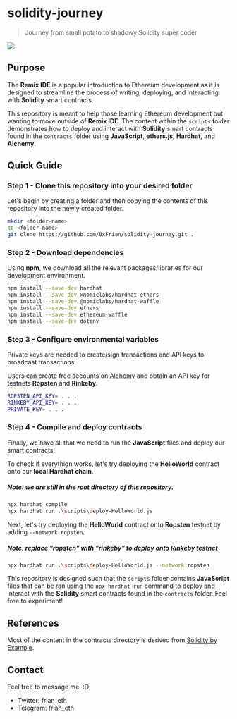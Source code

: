 # solidity-journey

> Journey from small potato to shadowy Solidity super coder

![](https://i.imgur.com/4tBWzhC.jpg)

## Purpose

The **Remix IDE** is a popular introduction to Ethereum development as it is designed to streamline the process of writing, deploying, and interacting with **Solidity** smart contracts.

This repository is meant to help those learning Ethereum development but wanting to move outside of **Remix IDE**. The content within the `scripts` folder demonstrates how to deploy and interact with **Solidity** smart contracts found in the `contracts` folder using **JavaScript**, **ethers.js**, **Hardhat**, and **Alchemy**.

## Quick Guide

### Step 1 - Clone this repository into your desired folder

Let's begin by creating a folder and then copying the contents of this repository into the newly created folder.

```bash
mkdir <folder-name>
cd <folder-name>
git clone https://github.com/0xFrian/solidity-journey.git .
```

### Step 2 - Download dependencies

Using **npm**, we download all the relevant packages/libraries for our development environment.

```bash
npm install --save-dev hardhat 
npm install --save-dev @nomiclabs/hardhat-ethers 
npm install --save-dev @nomiclabs/hardhat-waffle
npm install --save-dev ethers
npm install --save-dev ethereum-waffle
npm install --save-dev dotenv
```

### Step 3 - Configure environmental variables 

Private keys are needed to create/sign transactions and API keys to broadcast transactions.

Users can create free accounts on [Alchemy](https://www.alchemy.com/) and obtain an API key for testnets **Ropsten** and **Rinkeby**.

```bash
ROPSTEN_API_KEY= . . .
RINKEBY_API_KEY= . . .
PRIVATE_KEY= . . .
```

### Step 4 - Compile and deploy contracts

Finally, we have all that we need to run the **JavaScript** files and deploy our smart contracts! 

To check if everythign works, let's try deploying the **HelloWorld** contract onto our **local Hardhat chain**.

##### Note: we are still in the root directory of this repository.

```bash
npx hardhat compile
npx hardhat run .\scripts\deploy-HelloWorld.js
```

Next, let's try deploying the **HelloWorld** contract onto **Ropsten** testnet by adding `--network ropsten`.

##### Note: replace "ropsten" with "rinkeby" to deploy onto Rinkeby testnet

```bash
npx hardhat run .\scripts\deploy-HelloWorld.js --network ropsten
```

This repository is designed such that the `scripts` folder contains **JavaScript** files that can be ran using the `npx hardhat run` command to deploy and interact with the **Solidity** smart contracts found in the `contracts` folder. Feel free to experiment!

## References

Most of the content in the contracts directory is derived from [Solidity by Example](https://solidity-by-example.org/).

## Contact

Feel free to message me! :D
- Twitter: frian_eth
- Telegram: frian_eth
